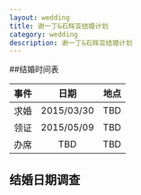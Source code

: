 ```yaml
---
layout: wedding
title: 谢一丁&石辉亚结婚计划
category: wedding
description: 谢一丁&石辉亚结婚计划
---
```

##结婚时间表

| 事件          | 日期           | 地点  |
| ------------- |:-------------:| -----:|
|求婚|2015/03/30 |TBD |
|领证|2015/05/09 |TBD |
|办席|TBD|TBD |



## 结婚日期调查